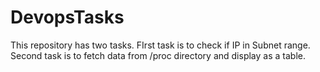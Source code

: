 # DevopsTasks

This repository has two tasks.
FIrst task is to check if IP in Subnet range.
Second task is to fetch data from /proc directory and display as a table.
